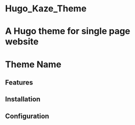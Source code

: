 # Hugo_Kaze_Theme
A Hugo theme for single page website
=======
# Theme Name

## Features

## Installation

## Configuration
